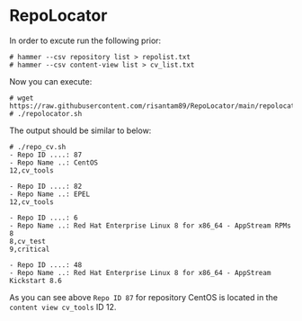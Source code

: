 # RepoLocator

In order to excute run the following prior:
```
# hammer --csv repository list > repolist.txt
# hammer --csv content-view list > cv_list.txt
```

Now you can execute:

```
# wget https://raw.githubusercontent.com/risantam89/RepoLocator/main/repolocator.sh
# ./repolocator.sh
```

The output should be similar to below:

```
# ./repo_cv.sh 
- Repo ID ....: 87
- Repo Name ..: CentOS
12,cv_tools

- Repo ID ....: 82
- Repo Name ..: EPEL
12,cv_tools

- Repo ID ....: 6
- Repo Name ..: Red Hat Enterprise Linux 8 for x86_64 - AppStream RPMs 8
8,cv_test
9,critical

- Repo ID ....: 48
- Repo Name ..: Red Hat Enterprise Linux 8 for x86_64 - AppStream Kickstart 8.6

```

As you can see above `Repo ID 87` for repository CentOS is located in the `content view cv_tools` ID 12.
